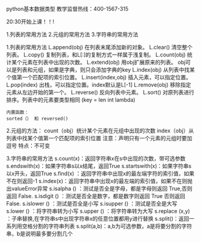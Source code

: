 python基本数据类型
教学监督热线：400-1567-315

20:30开始上课！！!

1.列表的常用方法
2.元组的常用方法
3.字符串的常用方法

1.列表的常用方法
    L.append(obj) 在列表末尾添加新的对象。
    L.clear() 清空整个列表。
    L.copy() 复制列表，和L[:]的复制方式一样属于浅复制。
    L.count(obj) 统计某个元素在列表中出现的次数。
    L.extend(obj) 用obj扩展原来的列表。 obj可以是列表和元组，如果是字典，则只会添加字典的key
    L.index(obj) 从列表中找某个值第一个匹配项的索引位置。
    L.insert(index,obj) 插入元素，可以指定位置。
    L.pop(index) 出栈，可以指定位置。index默认是L[-1]
    L.remove(obj) 移除指定元素从左边开始的第一个。
    L.reverse() 反向列表中元素。
    L.sort() 对原列表进行排序。列表中的元素要类型相同  (key = len int lambda)
    
    内置函数：
    sorted（） 和 reversed()

2.元组的方法：
    count（obj）统计某个元素在元组中出现的次数
    index（obj）从列表中找某个值第一个匹配项的索引位置
    注意：声明只有一个元素的元组时要加逗号
    特点：不可变

3.字符串的常用方法
    s.count(x)：返回字符串x在s中出现的次数，带可选参数
    s.endswith(x)：如果字符串s以x结尾，返回True
    s.startswith(x)：如果字符串s以x开头，返回True
    s.find(x) ：返回字符串中出现x的最左端字符的索引值，如果不在则返回-1
    s.index(x)：返回字符串中出现x的最左端的索引值，如果不在则抛出valueError异常
    s.isalpha ()  ：测试是否全是字母，都是字母则返回 True,否则返回 False.
    s.isdigit () ：测试是否全是数字，都是数字则返回 True 否则返回 False.
    s.islower () ：测试是否全是小写
    s.isupper () ：测试是否全是大写
    s.lower () ：将字符串转为小写
    s.upper () ：将字符串转为大写 
    s.replace (x,y) ：子串替换,在字符串s中出现字符串x的任意位置都用y进行替换
    s.split()：返回一系列用空格分割的字符串列表
    s.split(a,b)：a,b为可选参数，a是将要分割的字符串，b是说明最多要分割几个
    

